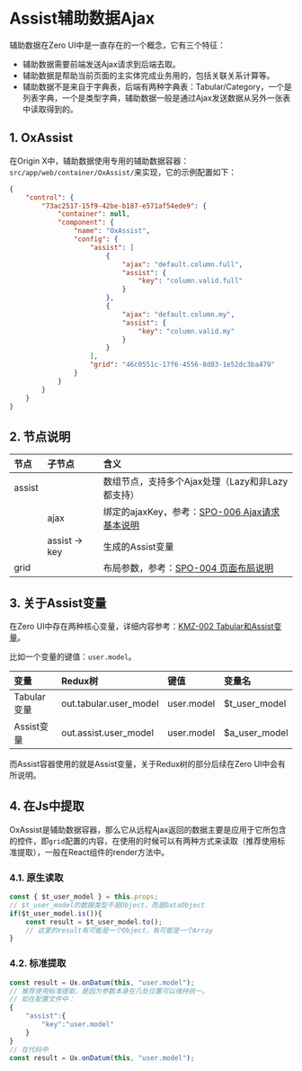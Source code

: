 # Assist辅助数据Ajax

辅助数据在Zero UI中是一直存在的一个概念，它有三个特征：

* 辅助数据需要前端发送Ajax请求到后端去取。
* 辅助数据是帮助当前页面的主实体完成业务用的，包括关联关系计算等。
* 辅助数据不是来自于字典表，后端有两种字典表：Tabular/Category，一个是列表字典，一个是类型字典，辅助数据一般是通过Ajax发送数据从另外一张表中读取得到的。

## 1. OxAssist

在Origin X中，辅助数据使用专用的辅助数据容器：`src/app/web/container/OxAssist/`来实现，它的示例配置如下：

```json
{
    "control": {
        "73ac2517-15f9-42be-b187-e571af54ede9": {
            "container": null,
            "component": {
                "name": "OxAssist",
                "config": {
                    "assist": [
                        {
                            "ajax": "default.column.full",
                            "assist": {
                                "key": "column.valid.full"
                            }
                        },
                        {
                            "ajax": "default.column.my",
                            "assist": {
                                "key": "column.valid.my"
                            }
                        }
                    ],
                    "grid": "46c0551c-17f6-4556-8d03-1e52dc3ba479"
                }
            }
        }
    }
}
```

## 2. 节点说明

| 节点 | 子节点 | 含义 |
| :--- | :--- | :--- |
| assist |  | 数组节点，支持多个Ajax处理（Lazy和非Lazy都支持） |
|  | ajax | 绑定的ajaxKey，参考：[SPO-006 Ajax请求基本说明](/specification/3-origin-xgui-fan/spo-006-ajaxqing-qiu-ji-ben-shuo-ming.html) |
|  | assist -&gt; key | 生成的Assist变量 |
| grid |  | 布局参数，参考：[SPO-004 页面布局说明](/specification/3-origin-xgui-fan/spo-004-ye-mian-bu-ju-shuo-ming.html) |

## 3. 关于Assist变量

在Zero UI中存在两种核心变量，详细内容参考：[KMZ-002 Tabular和Assist变量](/uniform-documentation/zerohe-xin-li-lun/kmz-002-tabularhe-assist-bian-liang.html)。

比如一个变量的键值：`user.model`。

| 变量 | Redux树 | 键值 | 变量名 |
| :--- | :--- | :--- | :--- |
| Tabular变量 | out.tabular.user\_model | user.model | $t\_user\_model |
| Assist变量 | out.assist.user\_model | user.model | $a\_user\_model |

而Assist容器使用的就是Assist变量，关于Redux树的部分后续在Zero UI中会有所说明。

## 4. 在Js中提取

OxAssist是辅助数据容器，那么它从远程Ajax返回的数据主要是应用于它所包含的控件，即`grid`配置的内容，在使用的时候可以有两种方式来读取（推荐使用标准提取），一般在React组件的render方法中。

### 4.1. 原生读取

```js
const { $t_user_model } = this.props;
// $t_user_model的数据类型不是Object，而是DataObject
if($t_user_model.is()){
    const result = $t_user_model.to();
    // 这里的result有可能是一个Object，有可能是一个Array
}
```

### 4.2. 标准提取

```js
const result = Ux.onDatum(this, "user.model");
// 推荐使用标准提取，是因为参数本身在几处位置可以维持统一。
// 如在配置文件中：
{
    "assist":{
        "key":"user.model"
    }
}
// 在代码中
const result = Ux.onDatum(this, "user.model");
```



